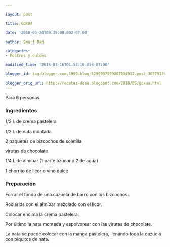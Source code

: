 ```yaml
---

layout: post

title: GOXUA

date: '2010-05-24T09:39:00.002-07:00'

author: Smurf Dad

categories:
- Postres y dulces

modified_time: '2016-03-16T01:53:16.078-07:00'

blogger_id: tag:blogger.com,1999:blog-5299957599287034512.post-3057915634376483525

blogger_orig_url: http://recetas-desa.blogspot.com/2010/05/goxua.html
---
```


Para 6 personas.

<h3>Ingredientes</h3>

1/2 l. de crema pastelera

1/2 l. de nata montada

2 paquetes de bizcochos de soletilla

virutas de chocolate

1/4 l. de almibar (1 parte azúcar x 2 de agua)

1 chorrito de licor o vino dulce

<h3>Preparación</h3>

Forrar el fondo de una cazuela de barro con los bizcochos.

Rociarlos con el almíbar mezclado con el licor.

Colocar encima la crema pastelera.

Por último la nata montada y espolvorear con las virutas de chocolate.

La nata se puede colocar con la manga pastelera, llenando toda la cazuela con piquitos de nata.